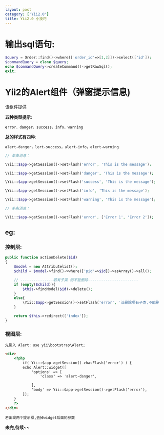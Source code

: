 ```yaml
---
layout: post
category: ['Yii2.0']
title: Yii2.0 小技巧
---
```

# 输出sql语句:
```php
$query = Order::find()->where(['order_id'=>[1,2]])->select(['id']);
$commandQuery = clone $query;
echo $commandQuery->createCommand()->getRawSql();
exit;
```
# Yii2的Alert组件（弹窗提示信息)
该组件提供

**五种类型提示:**

`error，danger，success，info，warning`

**总的样式有四种:**

`alert-danger，lert-success，alert-info，alert-warning`


```php
// 单条消息：

\Yii::$app->getSession()->setFlash('error', 'This is the message');

\Yii::$app->getSession()->setFlash('danger', 'This is the message');

\Yii::$app->getSession()->setFlash('success', 'This is the message');

\Yii::$app->getSession()->setFlash('info', 'This is the message');

\Yii::$app->getSession()->setFlash('warning', 'This is the message');

// 多条消息：

\Yii::$app->getSession()->setFlash('error', ['Error 1', 'Error 2']);
```
## eg:
### 控制层:
```php
public function actionDelete($id)
{
    $model = new Attributelist();
    $child = $model->find()->where(['pid'=>$id])->asArray()->all();

    // ---------------若有子类 则不能删除-----------------------
    if (empty($child)){
        $this->findModel($id)->delete();
    }
    else{
        \Yii::$app->getSession()->setFlash('error', '该删除项有子类,不能删除!');
    }

    return $this->redirect(['index']);
}
```
### 视图层:

`先引入 Alert：use yii\bootstrap\Alert;`

```html
<div>
	<?php
	    if( Yii::$app->getSession()->hasFlash('error') ) {
	    echo Alert::widget([
	        'options' => [
	            'class' => 'alert-danger',

	        ],
	        'body' => Yii::$app->getSession()->getFlash('error'),
	    ]);
	}
	?>
</div>

```
`若出现两个提示框,去掉widget后面的参数`

**未完,待续~~**
